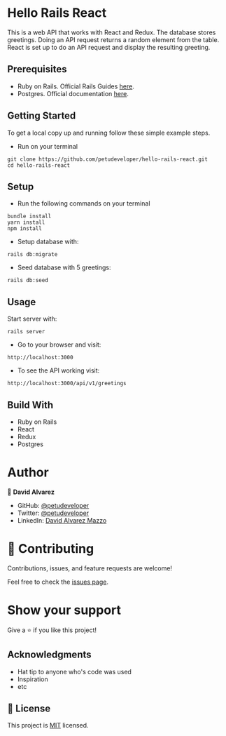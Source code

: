 # Hello Rails React

This is a web API that works with React and Redux. The database stores greetings. Doing an API request returns a random element from the table. React is set up to do an API request and display the resulting greeting.

## Prerequisites
- Ruby on Rails. Official Rails Guides [here](https://guides.rubyonrails.org/).
- Postgres. Official documentation [here](https://www.postgresql.org/download/).

## Getting Started
To get a local copy up and running follow these simple example steps.

- Run on your terminal 
```
git clone https://github.com/petudeveloper/hello-rails-react.git
cd hello-rails-react
```

## Setup

- Run the following commands on your terminal
```
bundle install
yarn install
npm install
```


- Setup database with:
```
rails db:migrate
```


- Seed database with 5 greetings:
```
rails db:seed
```


## Usage
Start server with:
```
rails server
```

- Go to your browser and visit: 
```
http://localhost:3000
```

- To see the API working visit: 
```
http://localhost:3000/api/v1/greetings
```

## Build With

- Ruby on Rails
- React
- Redux
- Postgres

# Author

👤 **David Alvarez**

- GitHub: [@petudeveloper](https://github.com/petudeveloper)
- Twitter: [@petudeveloper](https://twitter.com/petudeveloper)
- LinkedIn: [David Alvarez Mazzo](https://www.linkedin.com/in/davidalvarezmazzo/)

# 🤝 Contributing

Contributions, issues, and feature requests are welcome!

Feel free to check the [issues page](https://github.com/petudeveloper/space-travelers/issues).

# Show your support

Give a ⭐️ if you like this project!

## Acknowledgments

- Hat tip to anyone who's code was used
- Inspiration
- etc

## 📝 License

This project is [MIT](./MIT.md) licensed.

